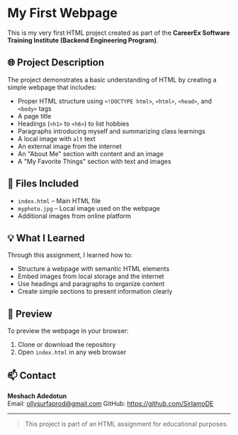 
# My First Webpage

This is my very first HTML project created as part of the **CareerEx Software Training Institute (Backend Engineering Program)**.

## 🌐 Project Description

The project demonstrates a basic understanding of HTML by creating a simple webpage that includes:

- Proper HTML structure using `<!DOCTYPE html>`, `<html>`, `<head>`, and `<body>` tags
- A page title
- Headings (`<h1>` to `<h6>`) to list hobbies
- Paragraphs introducing myself and summarizing class learnings
- A local image with `alt` text
- An external image from the internet
- An "About Me" section with content and an image
- A "My Favorite Things" section with text and images

## 🧾 Files Included

- `index.html` – Main HTML file
- `myphoto.jpg` – Local image used on the webpage
- Additional images from online platform

## 💡 What I Learned

Through this assignment, I learned how to:
- Structure a webpage with semantic HTML elements
- Embed images from local storage and the internet
- Use headings and paragraphs to organize content
- Create simple sections to present information clearly

## 📸 Preview

To preview the webpage in your browser:
1. Clone or download the repository
2. Open `index.html` in any web browser



## 📫 Contact

**Meshach Adedotun**  
Email: ollysurfaprod@gmail.com
GitHub: https://github.com/SirlamoDE

---

> This project is part of an HTML assignment for educational purposes.
